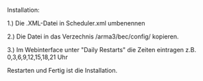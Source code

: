 Installation:


1.) Die .XML-Datei in Scheduler.xml umbenennen

2.) Die Datei in das Verzechnis /arma3/bec/config/ kopieren.

3.) Im Webinterface unter "Daily Restarts" die Zeiten eintragen z.B. 0,3,6,9,12,15,18,21 Uhr


Restarten und Fertig ist die Installation.